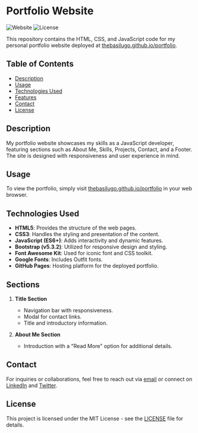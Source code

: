 # Portfolio Website

![Website](https://img.shields.io/website-up-down-green-red/http/thebasilugo.github.io/portfolio.svg)
![License](https://img.shields.io/badge/license-MIT-green.svg)

This repository contains the HTML, CSS, and JavaScript code for my personal portfolio website deployed at [thebasilugo.github.io/portfolio](https://thebasilugo.github.io/portfolio).

## Table of Contents

- [Description](#description)
- [Usage](#usage)
- [Technologies Used](#technologies-used)
- [Features](#features)
- [Contact](#contact)
- [License](#license)

## Description

My portfolio website showcases my skills as a JavaScript developer, featuring sections such as About Me, Skills, Projects, <!-- Mentees, Press, Pricing, --> Contact, and a Footer. The site is designed with responsiveness and user experience in mind.

## Usage

To view the portfolio, simply visit [thebasilugo.github.io/portfolio](https://thebasilugo.github.io/portfolio) in your web browser.

## Technologies Used

- **HTML5**: Provides the structure of the web pages.
- **CSS3**: Handles the styling and presentation of the content.
- **JavaScript (ES6+)**: Adds interactivity and dynamic features.
- **Bootstrap (v5.3.2)**: Utilized for responsive design and styling.
- **Font Awesome Kit**: Used for iconic font and CSS toolkit.
- **Google Fonts**: Includes Outfit fonts.
- **GitHub Pages**: Hosting platform for the deployed portfolio.

## Sections

1. **Title Section**

   - Navigation bar with responsiveness.
   - Modal for contact links.
   - Title and introductory information.

2. **About Me Section**
   - Introduction with a "Read More" option for additional details.
   <!--
3. **Skills Section**

   - Displays technical skills in a responsive grid layout.

4. **Projects Section**

   - Showcases selected projects with brief descriptions.

5. **Mentees Section**

   - Carousel featuring information about mentees.

6. **Press Section**

   - Placeholder for press-related content.

7. **Contact Section**
   - Call-to-action for reaching out.
     -->
8. **Footer Section**
   - Copyright information <!-- and modal link. -->

## Contact

For inquiries or collaborations, feel free to reach out via [email](mailto:basilugo2@gmail.com) or connect on [LinkedIn](https://linkedin.com/in/thebasilugo) and [Twitter](https://twitter.com/thebasilugo).

## License

This project is licensed under the MIT License - see the [LICENSE](LICENSE) file for details.

